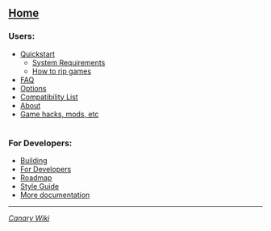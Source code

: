 [Home](https://github.com/xenia-project/xenia/wiki/Home)
---

### Users:
  * [Quickstart](https://github.com/xenia-project/xenia/wiki/Quickstart)
    * [System Requirements](https://github.com/xenia-project/xenia/wiki/Quickstart#system-requirements)
    * [How to rip games](https://github.com/xenia-project/xenia/wiki/Quickstart#how-to-rip-games)
  * [FAQ](https://github.com/xenia-project/xenia/wiki/FAQ)
  * [Options](https://github.com/xenia-project/xenia/wiki/Options)
  * [Compatibility List](https://github.com/xenia-project/game-compatibility/issues)
  * [About](https://github.com/xenia-project/xenia/wiki/About)
  * [Game hacks, mods, etc](https://github.com/xenia-project/xenia/wiki/Game-hacks,-mods,-etc)

#
### For Developers:
  * [Building](https://github.com/xenia-project/xenia/blob/master/docs/building.md)
  * [For Developers](https://github.com/xenia-project/xenia/wiki/For-Developers)
  * [Roadmap](https://github.com/xenia-project/xenia/wiki/Roadmap)
  * [Style Guide](https://github.com/xenia-project/xenia/blob/master/docs/style_guide.md)
  * [More documentation](https://github.com/xenia-project/xenia/tree/master/docs)

---
*[Canary Wiki](https://github.com/xenia-canary/xenia-canary/wiki)*